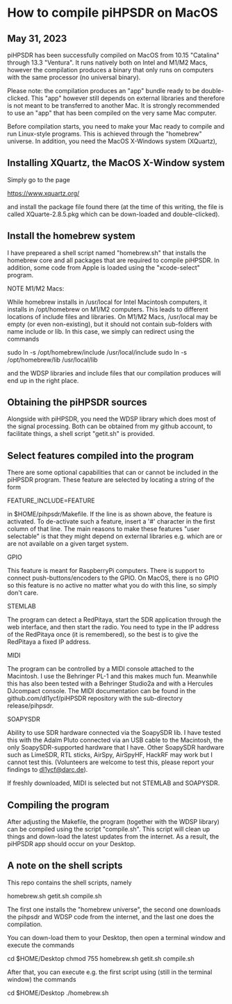 # How to compile piHPSDR on MacOS

May 31, 2023
------------

piHPSDR has been successfully compiled on MacOS from 10.15 "Catalina"
through 13.3 "Ventura". It runs natively both on Intel and M1/M2 Macs,
however the compilation produces a binary that only runs on computers
with the same processor (no universal binary).

Please note: the compilation produces an "app" bundle ready to
be double-clicked. This "app" however still depends on external
libraries and therefore is not meant to be transferred to another
Mac. It is strongly recommended to use an "app" that has been
compiled on the very same Mac computer.

Before compilation starts, you need to make your Mac ready to compile
and run Linux-style programs. This is achieved through the "homebrew"
universe. In addition, you need the MacOS X-Windows system (XQuartz),

Installing XQuartz, the MacOS X-Window system
---------------------------------------------

Simply go to the page

https://www.xquartz.org/

and install the package file found there (at the time of this writing,
the file is called XQuarte-2.8.5.pkg which can be down-loaded and
double-clicked).


Install the homebrew system
---------------------------

I have prepeared a shell script named "homebrew.sh" that installs
the homebrew core and all packages that are required to compile piHPSDR.
In addition, some code from Apple is loaded using the "xcode-select" 
program.

NOTE M1/M2 Macs:

While homebrew installs in /usr/local for Intel Macintosh computers, it
installs in /opt/homebrew on M1/M2 computers. This leads to different
locations of include files and libraries. On M1/M2 Macs, /usr/local
may be empty (or even non-existing), but it should not contain sub-folders
with name include or lib. In this case, we simply can redirect
using the commands

sudo ln -s /opt/homebrew/include /usr/local/include
sudo ln -s /opt/homebrew/lib     /usr/local/lib

and the WDSP libraries and include files that our compilation produces
will end up in the right place.

Obtaining the piHPSDR sources
-----------------------------

Alongside with piHPSDR, you need the WDSP library which does most of
the signal processing. Both can be obtained from my github account,
to facilitate things, a shell script "getit.sh" is provided.

Select features compiled into the program
-----------------------------------------

There are some optional capabilities that can or cannot be
included in the piHPSDR program. These feature are selected by
locating a string of the form

FEATURE_INCLUDE=FEATURE

in $HOME/pihpsdr/Makefile. If the line is as shown above, the feature
is activated. To de-activate such a feature, insert a '#' character
in the first column of that line. The main reasons to make these features
"user selectable" is that they might depend on external libraries e.g.
which are or are not available on a given target system.

GPIO

This feature is meant for RaspberryPi computers. There is support to 
connect push-buttons/encoders to the GPIO. On MacOS, there is no GPIO
so this feature is no active no matter what you do with this line, so
simply don't care.

STEMLAB

The program can detect a RedPitaya, start the SDR application through the web
interface, and then start the radio. You need to type in the IP address of the
RedPitaya once (it is remembered), so the best is to give the RedPitaya a
fixed IP address.

MIDI  

The program can be controlled by a MIDI console attached to the Macintosh.
I use the Behringer PL-1 and this makes much fun. Meanwhile this has also
been tested with a Behringer Studio2a and with a Hercules DJcompact console.
The MIDI documentation can be found in the github.com/dl1ycf/piHPSDR repository
with the sub-directory release/pihpsdr.

SOAPYSDR

Ability to use SDR hardware connected via the SoapySDR lib. I have tested this
with the Adalm Pluto connected via an USB cable to the Macintosh, the only
SoapySDR-supported hardware that I have. Other SoapySDR hardware
such as LimeSDR, RTL sticks, AirSpy, AirSpyHF, HackRF may work but I cannot
test this. (Volunteers are welcome to test
this, please report your findings to dl1ycf@darc.de).


If freshly downloaded, MIDI is selected but not STEMLAB and SOAPYSDR.


Compiling the program
---------------------

After adjusting the Makefile, the program (together with the WDSP library) can be
compiled using the script "compile.sh". This script will clean up things and
down-load the latest updates from the internet. As a result, the piHPSDR app 
should occur on your Desktop.


A note on the shell scripts
---------------------------

This repo contains the shell scripts, namely 

homebrew.sh
getit.sh
compile.sh

The first one installs the "homebrew universe", the second one downloads
the pihpsdr and WDSP code from the internet, and the last one does
the compilation.

You can down-load them to your Desktop, then open a terminal window and
execute the commands

cd $HOME/Desktop
chmod 755 homebrew.sh getit.sh compile.sh

After that, you can execute e.g. the first script using (still in the terminal window)
the commands

cd $HOME/Desktop
./homebrew.sh


